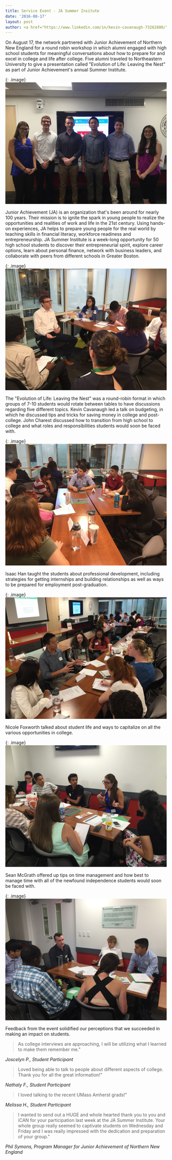 ```yaml
---
title: Service Event - JA Summer Insitute
date: '2016-08-17'
layout: post
author: <a href="https://www.linkedin.com/in/kevin-cavanaugh-73262880/" target="_blank">Kevin Cavanuagh</a>
---
```

On August 17, the network partnered with Junior Achievement of Northern New England for a round robin workshop in which alumni engaged with high school students for meaningful conversations about how to prepare for and excel in college and life after college. Five alumni traveled to Northeastern University to give a presentation called "Evolution of Life: Leaving the Nest" as part of Junior Achievement's annual Summer Institute. 

{: .image}
<img src="/img/ja-summer-institute/IMG_2987.JPG" />

Junior Achievement (JA) is an organization that's been around for nearly 100 years. Their mission is to ignite the spark in young people to realize the opportunities and realities of work and life in the 21st century. Using hands-on experiences, JA helps to prepare young people for the real world by teaching skills in financial literacy, workforce readiness and entrepreneurship. JA Summer Institute is a week-long opportunity for 50 high school students to discover their entrepreneurial spirit, explore career options, learn about personal finance, network with business leaders, and collaborate with peers from different schools in Greater Boston. 

{: .image}
<img src="/img/ja-summer-institute/IMG_2983.JPG" />

The "Evolution of Life: Leaving the Nest" was a round-robin format in which groups of 7-10 students would rotate between tables to have discussions regarding five different topics. Kevin Cavanaugh led a talk on budgeting, in which he discussed tips and tricks for saving money in college and post-college. John Charest discussed how to transition from high school to college and what roles and responsibilities students would soon be faced with.

{: .image}
<img src="/img/ja-summer-institute/IMG_2982.JPG" />

Isaac Han taught the students about professional development, including strategies for getting internships and building relationships as well as ways to be prepared for employment post-graduation.

{: .image}
<img src="/img/ja-summer-institute/IMG_2980.JPG" />

Nicole Foxworth talked about student life and ways to capitalize on all the various opportunities in college.

{: .image}
<img src="/img/ja-summer-institute/IMG_2981.JPG" />

Sean McGrath offered up tips on time management and how best to manage time with all of the newfound independence students would soon be faced with. 

{: .image}
<img src="/img/ja-summer-institute/IMG_2984.JPG" />

Feedback from the event solidified our perceptions that we succeeded in making an impact on students. 

> As college interviews are approaching, I will be utilizing what I learned to make them remember me." 

<i>Joscelyn P., Student Participant</i>

> Loved being able to talk to people about different aspects of college. Thank you for all the great information!"

<i>Nathaly F., Student Participant</i>

> I loved talking to the recent UMass Amherst grads!"

<i>Melissa H., Student Participant</i>

> I wanted to send out a HUGE and whole hearted thank you to you and iCAN for your participation last week at the JA Summer Institute. Your whole group really seemed to captivate students on Wednesday and Friday and I was really impressed with the dedication and preparation of your group."

<i>Phil Symons, Program Manager for Junior Achievement of Northern New England</i>

